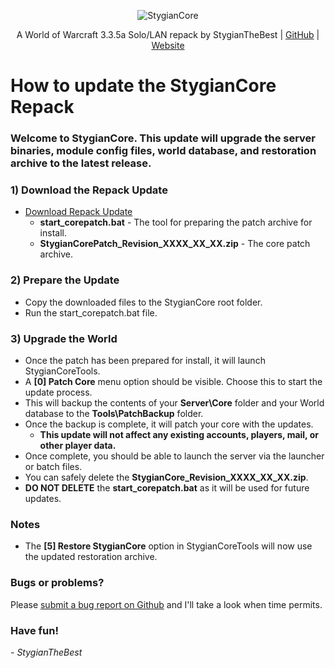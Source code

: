 <span style="display:block;text-align:center">![StygianCore](https://stygianthebest.github.io/assets/img/logo/world_of_stygiancore.png "StygianCore")</span>

<span style="display:block;text-align:center">A World of Warcraft 3.3.5a Solo/LAN repack by StygianTheBest | [GitHub](https://github.com/StygianTheBest) | [Website](http://stygianthebest.github.io)</span>

# How to update the StygianCore Repack

### Welcome to StygianCore. This update will upgrade the server binaries, module config files, world database, and restoration archive to the latest release.

### 1) Download the Repack Update

- [Download Repack Update](#)
	- **start_corepatch.bat** - The tool for preparing the patch archive for install.
	- **StygianCorePatch_Revision_XXXX_XX_XX.zip** - The core patch archive.

### 2) Prepare the Update

- Copy the downloaded files to the StygianCore root folder.
- Run the start_corepatch.bat file.

### 3) Upgrade the World

- Once the patch has been prepared for install, it will launch StygianCoreTools.
- A **[0] Patch Core** menu option should be visible. Choose this to start the update process.
- This will backup the contents of your **Server\Core** folder and your World database to the **Tools\PatchBackup** folder.
- Once the backup is complete, it will patch your core with the updates.
  - **This update will not affect any existing accounts, players, mail, or other player data.**
- Once complete, you should be able to launch the server via the launcher or batch files.
- You can safely delete the **StygianCore_Revision_XXXX_XX_XX.zip**.
- **DO NOT DELETE** the **start_corepatch.bat** as it will be used for future updates.

### Notes

- The **[5] Restore StygianCore** option in StygianCoreTools will now use the updated restoration archive.

### Bugs or problems?

Please [submit a bug report on Github](https://github.com/StygianTheBest/StygianCore) and I'll take a look when time permits.

### Have fun!
_- StygianTheBest_